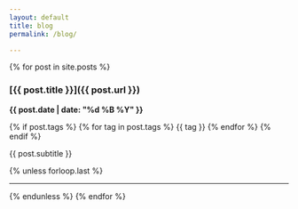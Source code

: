 ```yaml
---
layout: default
title: blog
permalink: /blog/

---
```

{% for post in site.posts %}
### [{{ post.title }}]({{ post.url }})
**{{ post.date | date: "%d %B %Y" }}**

<div class="tags">
  {% if post.tags %}
    {% for tag in post.tags %}
      <span class="tag">{{ tag }}</span>
    {% endfor %}
  {% endif %}
</div>

<p class="subtitle">{{ post.subtitle }}</p>

  {% unless forloop.last %}
<hr>
  {% endunless %}
{% endfor %}
